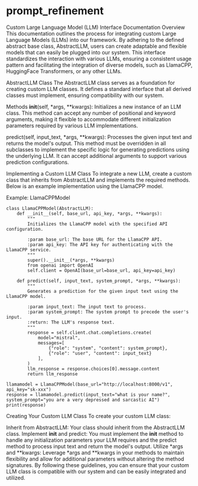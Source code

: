 # prompt_refinement

Custom Large Language Model (LLM) Interface Documentation
Overview
This documentation outlines the process for integrating custom Large Language Models (LLMs) into our framework. By adhering to the defined abstract base class, AbstractLLM, users can create adaptable and flexible models that can easily be plugged into our system. This interface standardizes the interaction with various LLMs, ensuring a consistent usage pattern and facilitating the integration of diverse models, such as LlamaCPP, HuggingFace Transformers, or any other LLMs.

AbstractLLM Class
The AbstractLLM class serves as a foundation for creating custom LLM classes. It defines a standard interface that all derived classes must implement, ensuring compatibility with our system.

Methods
__init__(self, *args, **kwargs): Initializes a new instance of an LLM class. This method can accept any number of positional and keyword arguments, making it flexible to accommodate different initialization parameters required by various LLM implementations.

predict(self, input_text, *args, **kwargs): Processes the given input text and returns the model's output. This method must be overridden in all subclasses to implement the specific logic for generating predictions using the underlying LLM. It can accept additional arguments to support various prediction configurations.

Implementing a Custom LLM Class
To integrate a new LLM, create a custom class that inherits from AbstractLLM and implements the required methods. Below is an example implementation using the LlamaCPP model.


Example: LlamaCPPModel

```
class LlamaCPPModel(AbstractLLM):
    def __init__(self, base_url, api_key, *args, **kwargs):
        """
        Initializes the LlamaCPP model with the specified API configuration.
        
        :param base_url: The base URL for the LlamaCPP API.
        :param api_key: The API key for authenticating with the LlamaCPP service.
        """
        super().__init__(*args, **kwargs)
        from openai import OpenAI
        self.client = OpenAI(base_url=base_url, api_key=api_key)
        
    def predict(self, input_text, system_prompt, *args, **kwargs):
        """
        Generates a prediction for the given input text using the LlamaCPP model.
        
        :param input_text: The input text to process.
        :param system_prompt: The system prompt to precede the user's input.
        :return: The LLM's response text.
        """
        response = self.client.chat.completions.create(
            model="mistral",
            messages=[
                {"role": "system", "content": system_prompt},
                {"role": "user", "content": input_text}
            ],
        )
        llm_response = response.choices[0].message.content
        return llm_response
```

```
llamamodel = LlamaCPPModel(base_url="http://localhost:8000/v1", api_key="sk-xxx")
response = llamamodel.predict(input_text="what is your name?", system_prompt="you are a very depressed and sarcastic AI")
print(response)
```

Creating Your Custom LLM Class
To create your custom LLM class:

Inherit from AbstractLLM: Your class should inherit from the AbstractLLM class.
Implement __init__ and predict: You must implement the __init__ method to handle any initialization parameters your LLM requires and the predict method to process input text and return the model's output.
Utilize *args and **kwargs: Leverage *args and **kwargs in your methods to maintain flexibility and allow for additional parameters without altering the method signatures.
By following these guidelines, you can ensure that your custom LLM class is compatible with our system and can be easily integrated and utilized.